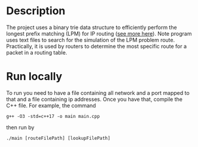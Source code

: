 # Description
The project uses a binary trie data structure to efficiently perform 
the longest prefix matching (LPM) for IP routing ([see more here](https://en.wikipedia.org/wiki/Longest_prefix_match#:~:text=Longest%20prefix%20match%20(also%20called,than%20one%20forwarding%20table%20entry))).
Note program uses text files to search for the simulation of the LPM problem route. Practically, it is used by routers to determine the most specific route 
for a packet in a routing table. 


# Run locally
To run you need to have a file containing all network and a port mapped to that and a file containing ip addresses. Once
you have that, compile the C++ file. For example, the command
    
    
    g++ -O3 -std=c++17 -o main main.cpp

then run by 

    ./main [routeFilePath] [lookupFilePath]
